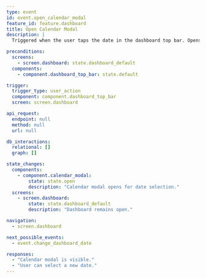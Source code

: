 ```yaml
---
type: event
id: event.open_calendar_modal
feature_id: feature.dashboard
title: Open Calendar Modal
description: |
  Triggered when the user taps the date in the dashboard top bar. Opens the calendar modal for selecting a different date to view dashboard data.

preconditions:
  screens:
    - screen.dashboard: state.dashboard_default
  components:
    - component.dashboard_top_bar: state.default

trigger:
  trigger_type: user_action
  component: component.dashboard_top_bar
  screen: screen.dashboard

api_request:
  endpoint: null
  method: null
  url: null

db_interactions:
  relational: []
  graph: []

state_changes:
  components:
    - component.calendar_modal:
        state: state.open
        description: "Calendar modal opens for date selection."
  screens:
    - screen.dashboard:
        state: state.dashboard_default
        description: "Dashboard remains open."

navigation:
  - screen.dashboard

next_possible_events:
  - event.change_dashboard_date

responses:
  - "Calendar modal is visible."
  - "User can select a new date."
---
```

